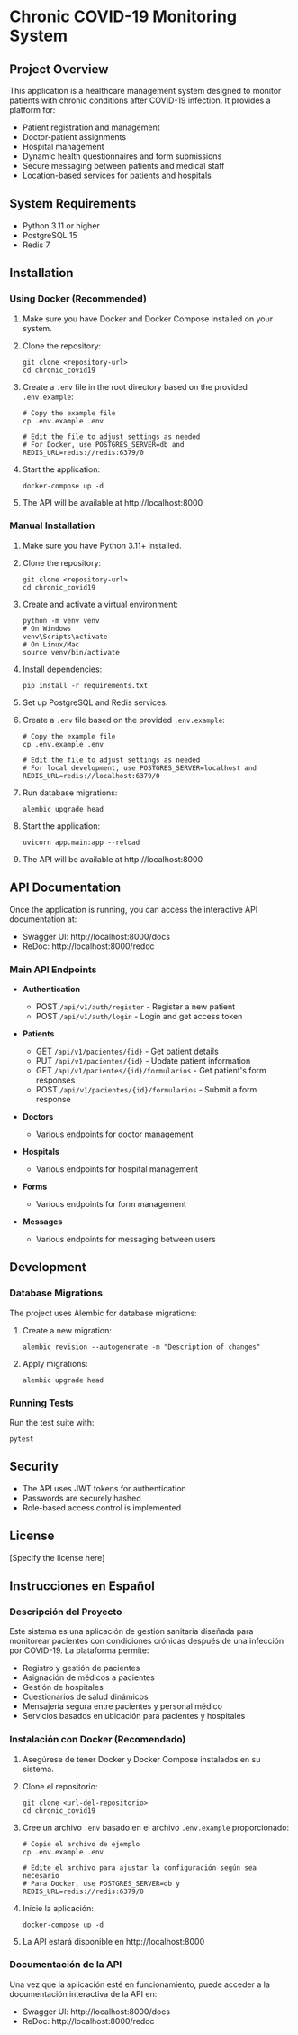 # Chronic COVID-19 Monitoring System

## Project Overview

This application is a healthcare management system designed to monitor patients with chronic conditions after COVID-19 infection. It provides a platform for:

- Patient registration and management
- Doctor-patient assignments
- Hospital management
- Dynamic health questionnaires and form submissions
- Secure messaging between patients and medical staff
- Location-based services for patients and hospitals

## System Requirements

- Python 3.11 or higher
- PostgreSQL 15
- Redis 7

## Installation

### Using Docker (Recommended)

1. Make sure you have Docker and Docker Compose installed on your system.

2. Clone the repository:
   ```
   git clone <repository-url>
   cd chronic_covid19
   ```

3. Create a `.env` file in the root directory based on the provided `.env.example`:
   ```
   # Copy the example file
   cp .env.example .env

   # Edit the file to adjust settings as needed
   # For Docker, use POSTGRES_SERVER=db and REDIS_URL=redis://redis:6379/0
   ```

4. Start the application:
   ```
   docker-compose up -d
   ```

5. The API will be available at http://localhost:8000

### Manual Installation

1. Make sure you have Python 3.11+ installed.

2. Clone the repository:
   ```
   git clone <repository-url>
   cd chronic_covid19
   ```

3. Create and activate a virtual environment:
   ```
   python -m venv venv
   # On Windows
   venv\Scripts\activate
   # On Linux/Mac
   source venv/bin/activate
   ```

4. Install dependencies:
   ```
   pip install -r requirements.txt
   ```

5. Set up PostgreSQL and Redis services.

6. Create a `.env` file based on the provided `.env.example`:
   ```
   # Copy the example file
   cp .env.example .env

   # Edit the file to adjust settings as needed
   # For local development, use POSTGRES_SERVER=localhost and REDIS_URL=redis://localhost:6379/0
   ```

7. Run database migrations:
   ```
   alembic upgrade head
   ```

8. Start the application:
   ```
   uvicorn app.main:app --reload
   ```

9. The API will be available at http://localhost:8000

## API Documentation

Once the application is running, you can access the interactive API documentation at:
- Swagger UI: http://localhost:8000/docs
- ReDoc: http://localhost:8000/redoc

### Main API Endpoints

- **Authentication**
  - POST `/api/v1/auth/register` - Register a new patient
  - POST `/api/v1/auth/login` - Login and get access token

- **Patients**
  - GET `/api/v1/pacientes/{id}` - Get patient details
  - PUT `/api/v1/pacientes/{id}` - Update patient information
  - GET `/api/v1/pacientes/{id}/formularios` - Get patient's form responses
  - POST `/api/v1/pacientes/{id}/formularios` - Submit a form response

- **Doctors**
  - Various endpoints for doctor management

- **Hospitals**
  - Various endpoints for hospital management

- **Forms**
  - Various endpoints for form management

- **Messages**
  - Various endpoints for messaging between users

## Development

### Database Migrations

The project uses Alembic for database migrations:

1. Create a new migration:
   ```
   alembic revision --autogenerate -m "Description of changes"
   ```

2. Apply migrations:
   ```
   alembic upgrade head
   ```

### Running Tests

Run the test suite with:
```
pytest
```

## Security

- The API uses JWT tokens for authentication
- Passwords are securely hashed
- Role-based access control is implemented

## License

[Specify the license here]

## Instrucciones en Español

### Descripción del Proyecto

Este sistema es una aplicación de gestión sanitaria diseñada para monitorear pacientes con condiciones crónicas después de una infección por COVID-19. La plataforma permite:

- Registro y gestión de pacientes
- Asignación de médicos a pacientes
- Gestión de hospitales
- Cuestionarios de salud dinámicos
- Mensajería segura entre pacientes y personal médico
- Servicios basados en ubicación para pacientes y hospitales

### Instalación con Docker (Recomendado)

1. Asegúrese de tener Docker y Docker Compose instalados en su sistema.

2. Clone el repositorio:
   ```
   git clone <url-del-repositorio>
   cd chronic_covid19
   ```

3. Cree un archivo `.env` basado en el archivo `.env.example` proporcionado:
   ```
   # Copie el archivo de ejemplo
   cp .env.example .env

   # Edite el archivo para ajustar la configuración según sea necesario
   # Para Docker, use POSTGRES_SERVER=db y REDIS_URL=redis://redis:6379/0
   ```

4. Inicie la aplicación:
   ```
   docker-compose up -d
   ```

5. La API estará disponible en http://localhost:8000

### Documentación de la API

Una vez que la aplicación esté en funcionamiento, puede acceder a la documentación interactiva de la API en:
- Swagger UI: http://localhost:8000/docs
- ReDoc: http://localhost:8000/redoc
